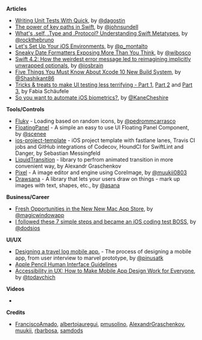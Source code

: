 **Articles**

* [Writing Unit Tests With Quick](https://agostini.tech/2018/10/29/writing-unit-tests-with-quick/), by [@dagostin](https://twitter.com/dagostin)
* [The power of key paths in Swift](https://www.swiftbysundell.com/posts/the-power-of-key-paths-in-swift), by [@johnsundell](https://twitter.com/johnsundell)
* [What's .self, .Type and .Protocol? Understanding Swift Metatypes](https://swiftrocks.com/whats-type-and-self-swift-metatypes.html), by [@rockthebruno](https://twitter.com/rockthebruno)
* [Let's Set Up Your iOS Environments](https://robots.thoughtbot.com/let-s-setup-your-ios-environments), by [@p_montalto](https://twitter.com/p_montalto)
* [Sneaky Date Formatters Exposing More Than You Think](https://williamboles.me/sneaky-date-formatters-exposing-more-than-you-think/), by [@wibosco](https://twitter.com/wibosco)
* [Swift 4.2: How the weirdest error message led to reimagining implicitly unwrapped optionals](http://iosbrain.com/blog/2018/10/24/swift-4-2-how-the-weirdest-error-message-led-to-reimagining-implicitly-unwrapped-optionals/), by [@iosbrain](https://twitter.com/iosbrain)
* [Five Things You Must Know About Xcode 10 New Build System](https://medium.com/xcblog/five-things-you-must-know-about-xcode-10-new-build-system-41676cd5fd6c), by [@Shashikant86](https://twitter.com/Shashikant86)
* [Tricks & treats to make UI testing less terrifying - Part 1](https://blog.novoda.com/ui-testing-part-1/), [Part 2](https://blog.novoda.com/ui-testing-part-2/) and [Part 3](https://blog.novoda.com/ui-testing-part-3/), by Fabia Schäufele
* [So you want to automate iOS biometrics?](https://edit.theappbusiness.com/so-you-want-to-automate-ios-biometrics-81bd015f5d38), by [@KaneCheshire](https://twitter.com/KaneCheshire)

**Tools/Controls**

* [Fluky](https://github.com/pedrommcarrasco/Fluky) - Loading based on random icons, by [@pedrommcarrasco](https://twitter.com/pedrommcarrasco)
* [FloatingPanel](https://github.com/SCENEE/FloatingPanel) - A simple an easy to use UI Floating Panel Component, by [@scenee](https://twitter.com/scenee)
* [ios-project-template](https://github.com/messeb/ios-project-template) - iOS project template with fastlane lanes, Travis CI jobs and GitHub integrations of Codecov, HoundCI for SwiftLint and Danger, by Sebastian Messingfeld
* [LiquidTransition](https://github.com/AlexandrGraschenkov/LiquidTransition) - library to perfrom animated transition in more convenient way, by Alexandr Graschenkov
* [Pixel](https://github.com/muukii/Pixel) - A image editor and engine using CoreImage, by [@muukii0803](https://twitter.com/muukii0803)
* [Drawsana](https://github.com/Asana/Drawsana) - A library that lets your users draw on things - mark up images with text, shapes, etc., by [@asana](https://twitter.com/asana)


**Business/Career**

* [Fresh Opportunities in the New New Mac App Store](https://blog.appfigures.com/opportunities-in-the-new-new-mac-app-store/), by [@magicwindowapp](https://twitter.com/magicwindowapp/)
* [I followed these 7 simple steps and became an iOS coding test BOSS](https://edit.theappbusiness.com/i-followed-these-7-simple-steps-and-became-an-ios-coding-test-boss-7da963c3a40d), by [@dodsios](https://twitter.com/dodsios)

**UI/UX**

* [Designing a travel log mobile app.](https://blog.prototypr.io/designing-a-travel-log-mobile-app-ac7b55f7081b) - The process of designing a mobile app, from user interview to marvel prototype, by [@pinusatk](https://twitter.com/pinusatk)
* [Apple Pencil Human Interface Guidelines](https://developer.apple.com/design/human-interface-guidelines/ios/user-interaction/apple-pencil/)
* [Accessibility in UX: How to Make Mobile App Design Work for Everyone](https://icons8.com/articles/accessibility-ux-mobile-app-design/), by [@todavchich](https://twitter.com/todavchich)

**Videos**

* 

**Credits**

* [FranciscoAmado](https://github.com/FranciscoAmado), [albertojauregui](https://github.com/albertojauregui), [pmusolino](https://github.com/pmusolino), [AlexandrGraschenkov](https://github.com/AlexandrGraschenkov), [muukii](https://github.com/muukii), [rbarbosa](https://github.com/rbarbosa), [samdods](https://github.com/samdods)
